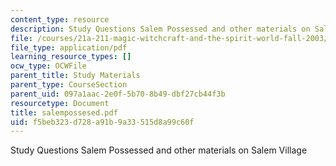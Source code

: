 ```yaml
---
content_type: resource
description: Study Questions Salem Possessed and other materials on Salem Village
file: /courses/21a-211-magic-witchcraft-and-the-spirit-world-fall-2003/f5beb323d728a91b9a33515d8a99c60f_salempossesed.pdf
file_type: application/pdf
learning_resource_types: []
ocw_type: OCWFile
parent_title: Study Materials
parent_type: CourseSection
parent_uid: 097a1aac-2e0f-5b70-8b49-dbf27cb44f3b
resourcetype: Document
title: salempossesed.pdf
uid: f5beb323-d728-a91b-9a33-515d8a99c60f
---
```

Study Questions Salem Possessed and other materials on Salem Village

